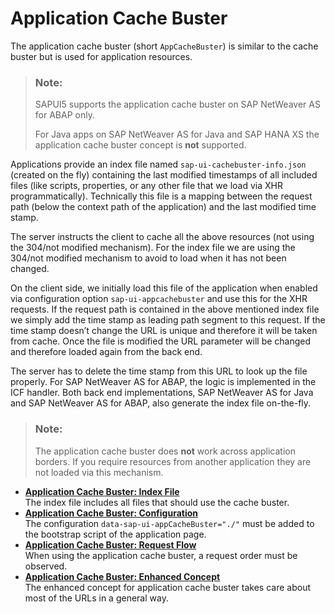 <!-- loioff7aceda0bd24039beb9bca8e882825d -->

# Application Cache Buster

The application cache buster \(short `AppCacheBuster`\) is similar to the cache buster but is used for application resources.

> ### Note:  
> SAPUI5 supports the application cache buster on SAP NetWeaver AS for ABAP only.
> 
> For Java apps on SAP NetWeaver AS for Java and SAP HANA XS the application cache buster concept is **not** supported.

Applications provide an index file named `sap-ui-cachebuster-info.json` \(created on the fly\) containing the last modified timestamps of all included files \(like scripts, properties, or any other file that we load via XHR programmatically\). Technically this file is a mapping between the request path \(below the context path of the application\) and the last modified time stamp.

The server instructs the client to cache all the above resources \(not using the 304/not modified mechanism\). For the index file we are using the 304/not modified mechanism to avoid to load when it has not been changed.

On the client side, we initially load this file of the application when enabled via configuration option `sap-ui-appcachebuster` and use this for the XHR requests. If the request path is contained in the above mentioned index file we simply add the time stamp as leading path segment to this request. If the time stamp doesn’t change the URL is unique and therefore it will be taken from cache. Once the file is modified the URL parameter will be changed and therefore loaded again from the back end.

The server has to delete the time stamp from this URL to look up the file properly. For SAP NetWeaver AS for ABAP, the logic is implemented in the ICF handler. Both back end implementations, SAP NetWeaver AS for Java and SAP NetWeaver AS for ABAP, also generate the index file on-the-fly.

> ### Note:  
> The application cache buster does **not** work across application borders. If you require resources from another application they are not loaded via this mechanism.

-   **[Application Cache Buster: Index File](application-cache-buster-index-file-fef5340.md "The index file includes all files that should use the cache buster.")**  
The index file includes all files that should use the cache buster.
-   **[Application Cache Buster: Configuration](application-cache-buster-configuration-c1c3e2f.md "The configuration data-sap-ui-appCacheBuster=&quot;./&quot; must be added to
		the bootstrap script of the application page.")**  
The configuration `data-sap-ui-appCacheBuster="./"` must be added to the bootstrap script of the application page.
-   **[Application Cache Buster: Request Flow](application-cache-buster-request-flow-d415dd8.md "When using the application cache buster, a request order must be observed.")**  
When using the application cache buster, a request order must be observed.
-   **[Application Cache Buster: Enhanced Concept](application-cache-buster-enhanced-concept-94e0c33.md "The enhanced concept for application cache buster takes care about most of the URLs in a
		general way.")**  
The enhanced concept for application cache buster takes care about most of the URLs in a general way.

